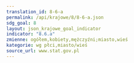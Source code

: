 ```yaml
---
translation_id: 8-6-a
permalink: /api/krajowe/8/8-6-a.json
sdg_goal: 8
layout: json_krajowe_goal_indicator
indicator: "8.6.a"
zmienne: ogółem,kobiety,mężczyźni;miasto,wieś
kategorie: wg płci,miasto/wieś
source_url: www.stat.gov.pl
---
```

